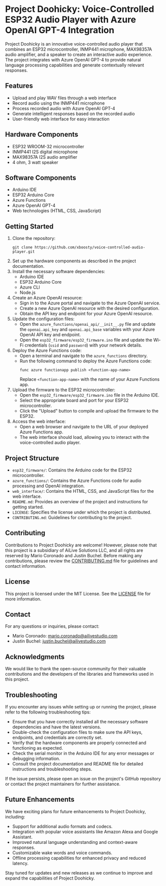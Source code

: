 # Project Doohicky: Voice-Controlled ESP32 Audio Player with Azure OpenAI GPT-4 Integration

Project Doohicky is an innovative voice-controlled audio player that combines an ESP32 microcontroller, INMP441 microphone, MAX98357A audio amplifier, and a speaker to create an interactive audio experience. The project integrates with Azure OpenAI GPT-4 to provide natural language processing capabilities and generate contextually relevant responses.

## Features
- Upload and play WAV files through a web interface
- Record audio using the INMP441 microphone
- Process recorded audio with Azure OpenAI GPT-4
- Generate intelligent responses based on the recorded audio
- User-friendly web interface for easy interaction

## Hardware Components
- ESP32 WROOM-32 microcontroller
- INMP441 I2S digital microphone
- MAX98357A I2S audio amplifier
- 4 ohm, 3 watt speaker

## Software Components
- Arduino IDE
- ESP32 Arduino Core
- Azure Functions
- Azure OpenAI GPT-4
- Web technologies (HTML, CSS, JavaScript)

## Getting Started
1. Clone the repository:
   ```
   git clone https://github.com/xboosty/voice-controlled-audio-player.git
   ```
2. Set up the hardware components as described in the project documentation.
3. Install the necessary software dependencies:
   - Arduino IDE
   - ESP32 Arduino Core
   - Azure CLI
   - Node.js
4. Create an Azure OpenAI resource:
   - Sign in to the Azure portal and navigate to the Azure OpenAI service.
   - Create a new Azure OpenAI resource with the desired configuration.
   - Obtain the API key and endpoint for your Azure OpenAI resource.
5. Update the configuration files:
   - Open the `azure_functions/openai_api/__init__.py` file and update the `openai.api_key` and `openai.api_base` variables with your Azure OpenAI API key and endpoint.
   - Open the `esp32_firmware/esp32_firmware.ino` file and update the Wi-Fi credentials (`ssid` and `password`) with your network details.
6. Deploy the Azure Functions code:
   - Open a terminal and navigate to the `azure_functions` directory.
   - Run the following command to deploy the Azure Functions code:
     ```
     func azure functionapp publish <function-app-name>
     ```
     Replace `<function-app-name>` with the name of your Azure Functions app.
7. Upload the firmware to the ESP32 microcontroller:
   - Open the `esp32_firmware/esp32_firmware.ino` file in the Arduino IDE.
   - Select the appropriate board and port for your ESP32 microcontroller.
   - Click the "Upload" button to compile and upload the firmware to the ESP32.
8. Access the web interface:
   - Open a web browser and navigate to the URL of your deployed Azure Functions app.
   - The web interface should load, allowing you to interact with the voice-controlled audio player.

## Project Structure
- `esp32_firmware/`: Contains the Arduino code for the ESP32 microcontroller.
- `azure_functions/`: Contains the Azure Functions code for audio processing and OpenAI integration.
- `web_interface/`: Contains the HTML, CSS, and JavaScript files for the web interface.
- `README.md`: Provides an overview of the project and instructions for getting started.
- `LICENSE`: Specifies the license under which the project is distributed.
- `CONTRIBUTING.md`: Guidelines for contributing to the project.

## Contributing
Contributions to Project Doohicky are welcome! However, please note that this project is a subsidiary of AiLive Solutions LLC, and all rights are reserved by Mario Coronado and Justin Buchel. Before making any contributions, please review the [CONTRIBUTING.md](CONTRIBUTING.md) file for guidelines and contact information.

## License
This project is licensed under the MIT License. See the [LICENSE](LICENSE) file for more information.

## Contact
For any questions or inquiries, please contact:
- Mario Coronado: mario.coronado@ailivestudio.com
- Justin Buchel: justin.buchel@ailivestudio.com

## Acknowledgments
We would like to thank the open-source community for their valuable contributions and the developers of the libraries and frameworks used in this project.

## Troubleshooting
If you encounter any issues while setting up or running the project, please refer to the following troubleshooting tips:

- Ensure that you have correctly installed all the necessary software dependencies and have the latest versions.
- Double-check the configuration files to make sure the API keys, endpoints, and credentials are correctly set.
- Verify that the hardware components are properly connected and functioning as expected.
- Check the serial monitor in the Arduino IDE for any error messages or debugging information.
- Consult the project documentation and README file for detailed instructions and troubleshooting steps.

If the issue persists, please open an issue on the project's GitHub repository or contact the project maintainers for further assistance.

## Future Enhancements
We have exciting plans for future enhancements to Project Doohicky, including:

- Support for additional audio formats and codecs.
- Integration with popular voice assistants like Amazon Alexa and Google Assistant.
- Improved natural language understanding and context-aware responses.
- Customizable wake words and voice commands.
- Offline processing capabilities for enhanced privacy and reduced latency.

Stay tuned for updates and new releases as we continue to improve and expand the capabilities of Project Doohicky.
